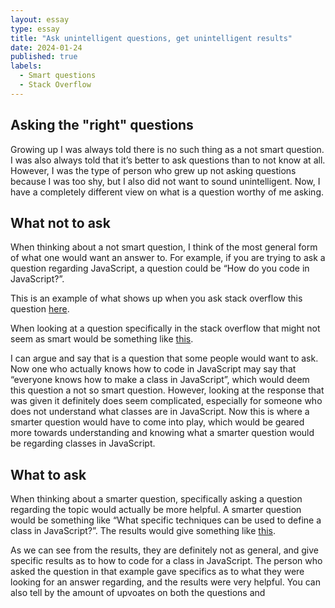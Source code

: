 ```yaml
---
layout: essay
type: essay
title: "Ask unintelligent questions, get unintelligent results"
date: 2024-01-24
published: true
labels:
  - Smart questions
  - Stack Overflow
---
```


## Asking the "right" questions

Growing up I was always told there is no such thing as a not smart question. I was also always told that it’s better to ask questions than to not know at all. However, I was the type of person who grew up not asking questions because I was too shy, but I also did not want to sound unintelligent. Now, I have a completely different view on what is a question worthy of me asking.

## What not to ask
When thinking about a not smart question, I think of the most general form of what one would want an answer to. For example, if you are trying to ask a question regarding JavaScript, a question could be “How do you code in JavaScript?”.  

This is an example of what shows up when you ask stack overflow this question [here](https://stackoverflow.com/search?q=how+to+code+in+javascript&s=a686516c-2f51-46a0-b373-3359ae245d90).

When looking at a question specifically in the stack overflow that might not seem as smart would be something like [this](https://stackoverflow.com/questions/13213928/how-to-make-a-class-in-javascript).

I can argue and say that is a question that some people would want to ask. Now one who actually knows how to code in JavaScript may say that “everyone knows how to make a class in JavaScript”, which would deem this question a not so smart question. However, looking at the response that was given it definitely does seem complicated, especially for someone who does not understand what classes are in JavaScript. Now this is where a smarter question would have to come into play, which would be geared more towards understanding and knowing what a smarter question would be regarding classes in JavaScript. 

## What to ask

When thinking about a smarter question, specifically asking a question regarding the topic would actually be more helpful.  A smarter question would be something like “What specific techniques can be used to define a class in JavaScript?”. The results would give something like [this](https://stackoverflow.com/questions/387707/what-techniques-can-be-used-to-define-a-class-in-javascript-and-what-are-their).

As we can see from the results, they are definitely not as general, and give specific results as to how to code for a class in JavaScript. The person who asked the question in that example gave specifics as to what they were looking for an answer regarding, and the results were very helpful. You can also tell by the amount of upvoates on both the questions and 


